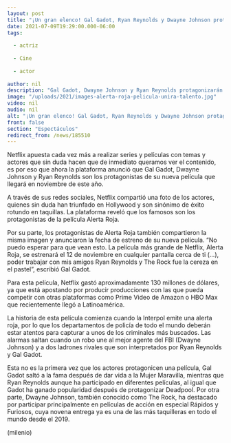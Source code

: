 ```yaml
---
layout: post
title: "¡Un gran elenco! Gal Gadot, Ryan Reynolds y Dwayne Johnson protagonizarán 'Alerta Roja', película de Netflix"
date: 2021-07-09T19:29:00.000-06:00
tags:
  
  - actriz
  
  - Cine
  
  - actor
  
author: nil
description: "Gal Gadot, Dwayne Johnson y Ryan Reynolds protagonizarán la nueva película de Netflix Alerta Roja, la cual llegará a la plataforma en noviembre. "
image: "/uploads/2021/images-alerta-roja-pelicula-unira-talento.jpg"
video: nil
audio: nil
alt: "¡Un gran elenco! Gal Gadot, Ryan Reynolds y Dwayne Johnson protagonizarán 'Alerta Roja', película de Netflix"
front: false
section: "Espectáculos"
redirect_from: /news/185510
---
```


Netflix apuesta cada vez más a realizar series y películas con temas y actores que sin duda hacen que de inmediato queramos ver el contenido, es por eso que ahora la plataforma anunció que Gal Gadot, Dwayne Johnson y Ryan Reynolds son los protagonistas de su nueva película que llegará en noviembre de este año. 

A través de sus redes sociales, Netflix compartió una foto de los actores, quienes sin duda han triunfado en Hollywood y son sinónimo de éxito rotundo en taquillas. La plataforma reveló que los famosos son los protagonistas de la película Alerta Roja. 

Por su parte, los protagonistas de Alerta Roja también compartieron la misma imagen y anunciaron la fecha de estreno de su nueva película. “No puedo esperar para que vean esto. La película más grande de Netflix, Alerta Roja, se estrenará el 12 de noviembre en cualquier pantalla cerca de ti (…), poder trabajar con mis amigos Ryan Reynolds y The Rock fue la cereza en el pastel”, escribió Gal Gadot. 

Para esta película, Netflix gastó aproximadamente 130 millones de dólares, ya que está apostando por producir producciones con las que pueda competir con otras plataformas como Prime Video de Amazon o HBO Max que recientemente llegó a Latinoamérica. 

La historia de esta película comienza cuando la Interpol emite una alerta roja, por lo que los departamentos de policía de todo el mundo deberán estar atentos para capturar a unos de los criminales más buscados. Las alarmas saltan cuando un robo une al mejor agente del FBI (Dwayne Johnson) y a dos ladrones rivales que son interpretados por Ryan Reynolds y Gal Gadot. 

Esta no es la primera vez que los actores protagonicen una película, Gal Gadot saltó a la fama después de dar vida a la Mujer Maravilla, mientras que Ryan Reynolds aunque ha participado en diferentes películas, al igual que Gadot ha ganado popularidad después de protagonizar Deadpool.  Por otra parte, Dwayne Johnson, también conocido como The Rock, ha destacado por participar principalmente en películas de acción en especial Rápidos y Furiosos, cuya novena entrega ya es una de las más taquilleras en todo el mundo desde el 2019. 

(milenio)